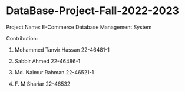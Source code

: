 # DataBase-Project-Fall-2022-2023
Project Name: E-Commerce Database Management System

Contribution: 
1. Mohammed Tanvir Hassan
22-46481-1

2. Sabbir Ahmed 
22-46486-1

3. Md. Naimur Rahman
22-46521-1

4. F. M Shariar
22-46532
